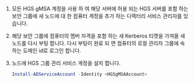 1. 모든 HGS gMSA 계정을 사용 하 여 해당 서버에 허용 되는 HGS 서버를 포함 하는 보안 그룹에 새 노드에 대 한 컴퓨터 계정을 추가 하는 디렉터리 서비스 관리자를 있습니다.

2. 해당 보안 그룹에 컴퓨터의 멤버 자격을 포함 하는 새 Kerberos 티켓을 가져올 새 노드를 다시 부팅 합니다. 다시 부팅이 완료 되 면 컴퓨터의 로컬 관리자 그룹에 속하는 도메인 id로 로그인 합니다.

3. 노드에 HGS 그룹 관리 서비스 계정을 설치 합니다.

   ```powershell
   Install-ADServiceAccount -Identity <HGSgMSAAccount>
   ```
